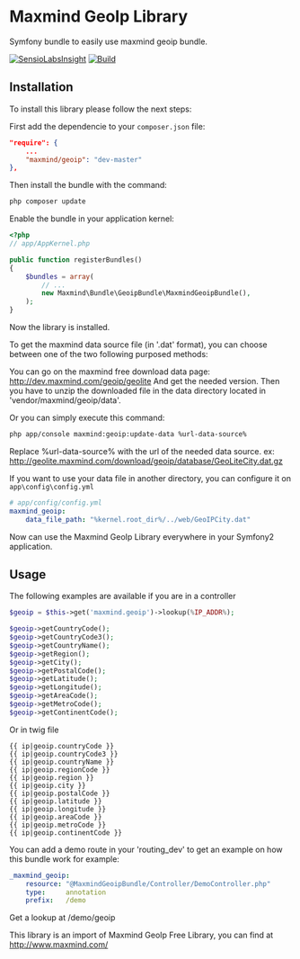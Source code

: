 Maxmind GeoIp Library
=====================

Symfony bundle to easily use maxmind geoip bundle.

[![SensioLabsInsight][insight-image]][insight-url]
[![Build][build-image]][build-url]

Installation
------------

To install this library please follow the next steps:

First add the dependencie to your `composer.json` file:

```json
"require": {
    ...
    "maxmind/geoip": "dev-master"
},
```

Then install the bundle with the command:

```sh
php composer update
```

Enable the bundle in your application kernel:

```php
<?php
// app/AppKernel.php

public function registerBundles()
{
    $bundles = array(
        // ...
        new Maxmind\Bundle\GeoipBundle\MaxmindGeoipBundle(),
    );
}
```

Now the library is installed.

To get the maxmind data source file (in '.dat' format), you can choose between
one of the two following purposed methods:

You can go on the maxmind free download data page:
http://dev.maxmind.com/geoip/geolite
And get the needed version. Then you have to unzip the downloaded file in the data
directory located in 'vendor/maxmind/geoip/data'.

Or you can simply execute this command:

```sh
php app/console maxmind:geoip:update-data %url-data-source%
```

Replace %url-data-source% with the url of the needed data source.
ex: http://geolite.maxmind.com/download/geoip/database/GeoLiteCity.dat.gz

If you want to use your data file in another directory, you can configure it on `app\config\config.yml`

```yaml
# app/config/config.yml
maxmind_geoip:
	data_file_path: "%kernel.root_dir%/../web/GeoIPCity.dat"
```

Now can use the Maxmind GeoIp Library everywhere in your Symfony2 application.

Usage
-----

The following examples are available if you are in a controller

```php
$geoip = $this->get('maxmind.geoip')->lookup(%IP_ADDR%);

$geoip->getCountryCode();
$geoip->getCountryCode3();
$geoip->getCountryName();
$geoip->getRegion();
$geoip->getCity();
$geoip->getPostalCode();
$geoip->getLatitude();
$geoip->getLongitude();
$geoip->getAreaCode();
$geoip->getMetroCode();
$geoip->getContinentCode();
```

Or in twig file

```twig
{{ ip|geoip.countryCode }}
{{ ip|geoip.countryCode3 }}
{{ ip|geoip.countryName }}
{{ ip|geoip.regionCode }}
{{ ip|geoip.region }}
{{ ip|geoip.city }}
{{ ip|geoip.postalCode }}
{{ ip|geoip.latitude }}
{{ ip|geoip.longitude }}
{{ ip|geoip.areaCode }}
{{ ip|geoip.metroCode }}
{{ ip|geoip.continentCode }}
```

You can add a demo route in your 'routing_dev' to get an example on how
this bundle work for example:

```yaml
_maxmind_geoip:
    resource: "@MaxmindGeoipBundle/Controller/DemoController.php"
    type:     annotation
    prefix:   /demo
```

Get a lookup at /demo/geoip

This library is an import of Maxmind GeoIp Free Library,
you can find at http://www.maxmind.com/

[build-image]: https://img.shields.io/travis/IDCI-Consulting/Maxmind-GeoIp.svg?style=flat
[build-url]: https://travis-ci.org/IDCI-Consulting/Maxmind-GeoIp
[insight-image]: https://insight.sensiolabs.com/projects/f853833b-1b46-4280-a3aa-3c9a8b7c7ed7/mini.png
[insight-url]: https://insight.sensiolabs.com/projects/f853833b-1b46-4280-a3aa-3c9a8b7c7ed7
